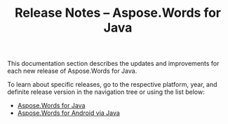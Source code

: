 ﻿---
title: Release Notes – Aspose.Words for Java
articleTitle: Release Notes
linktitle: Release Notes
type: docs
description: "Learn more about updates including improvments and fixes for the latest release of Aspose.Words for Java. Navigate to a definite release note page to find a description of a specific release."
weight: 50
url: /java/release-notes/
---

This documentation section describes the updates and improvements for each new release of Aspose.Words for Java.

To learn about specific releases, go to the respective platform, year, and definite release version in the navigation tree or using the list below:

- [Aspose.Words for Java](/words/java/aspose-words-for-java/)
- [Aspose.Words for Android via Java](/words/java/aspose-words-for-android-via-java/)
